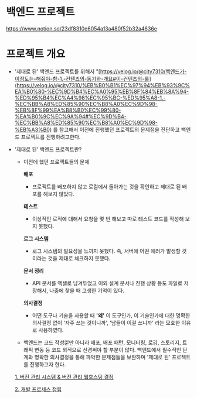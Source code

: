 # 백엔드 프로젝트
https://www.notion.so/23df8310e6054a13a480f52b32a4636e

# 프로젝트 개요

- '제대로 된' 백엔드 프로젝트를 위해서 "[https://velog.io/@city7310/백엔드가-이정도는-해줘야-함-1.-컨텐츠의-동기와-개요#이-컨텐츠의-룰](https://velog.io/@city7310/%EB%B0%B1%EC%97%94%EB%93%9C%EA%B0%80-%EC%9D%B4%EC%A0%95%EB%8F%84%EB%8A%94-%ED%95%B4%EC%A4%98%EC%95%BC-%ED%95%A8-1.-%EC%BB%A8%ED%85%90%EC%B8%A0%EC%9D%98-%EB%8F%99%EA%B8%B0%EC%99%80-%EA%B0%9C%EC%9A%94#%EC%9D%B4-%EC%BB%A8%ED%85%90%EC%B8%A0%EC%9D%98-%EB%A3%B0) 를 참고해서 이전에 진행했던 프로젝트의 문제점을 진단하고 백엔드 프로젝트를 진행하려고한다.

- '제대로 된' 백엔드 프로젝트란?

  - 이전에 했던 프로젝트들의 문제

    **배포**

    - 프로젝트를 배포하지 않고 로컬에서 돌아가는 것을 확인하고 제대로 된 배포를 해보지 않았다.

    **테스트**

    - 이상적인 로직에 대해서 요청을 몇 번 해보고 따로 테스트 코드를 작성해 보지 못했다.

    **로그 시스템**

    - 로그 시스템의 필요성을 느끼지 못했다. 즉, 서버에 어떤 에러가 발생할 것이라는 것을 제대로 체크하지 못했다.

    **문서 정리**

    - API 문서를 엑셀로 남겨두었고 이외 설계 문서나 진행 상황 등도 파일로 저장해서, 나중에 찾을 때 고생한 기억이 있다.

    **의사결정**

    - 어떤 도구나 기술을 사용할 때 **'왜'**  이 도구인가, 이 기술인가에 대한 명확한 의사결정 없이 '자주 쓰는 것이니까', '남들이 이걸 쓰니까' 라는 모호한 이유로 사용하였다.

  - 백엔드는 코드 작성뿐만 아니라 배포, 배포 패턴, 모니터링, 로깅, 스토리지, 트래픽 변동 등 코드 외적으로 신경써야 할 부분이 많다. 백엔드에서 필수적인 단계와 명확한 의사결정을 통해 파악한 문제점들을 보완하며 '제대로 된' 프로젝트를 진행하고자 한다.

  [1. 버전 관리 시스템 & 버전 관리 웹호스팅 결정](https://www.notion.so/1-6903ca156bc449da8b102661c278c317)

  [2. 개발 프로세스 정립](https://www.notion.so/2-a6df878c64ee41038c429c6585488290)
